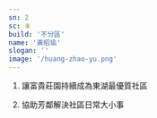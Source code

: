 ```yaml
---
sn: 2
sc: ⑧
build: '不分區'
name: '黃昭瑜'
slogan: ''
image: '/huang-zhao-yu.png'
---
```

1. 讓富貴莊園持續成為東湖最優質社區

2. 協助芳鄰解決社區日常大小事